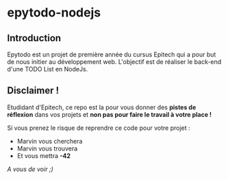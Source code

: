 ﻿# epytodo-nodejs

## Introduction
Epytodo est un projet de première année du cursus Epitech qui a pour but de nous initier au développement web.
L'objectif est de réaliser le back-end d'une TODO List en NodeJs.

## Disclaimer !
Etudidant d'Epitech, ce repo est la pour vous donner des **pistes de réflexion** dans vos projets et **non pas pour faire le travail à votre place !**

Si vous prenez le risque de reprendre ce code pour votre projet :
* Marvin vous cherchera
* Marvin vous trouvera
* Et vous mettra **-42**

*A vous de voir ;)*
